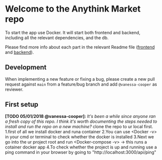 # Welcome to the Anythink Market repo

To start the app use Docker. It will start both frontend and backend, including all the relevant dependencies, and the db.

Please find more info about each part in the relevant Readme file ([frontend](frontend/readme.md) and [backend](backend/README.md)).

## Development

When implementing a new feature or fixing a bug, please create a new pull request against `main` from a feature/bug branch and add `@vanessa-cooper` as reviewer.

## First setup

**[TODO 05/01/2018 @vanessa-cooper]:** _It's been a while since anyone ran a fresh copy of this repo. I think it's worth documenting the steps needed to install and run the repo on a new machine?_
	clone the repo to ur local first. 
	1.first of all we install docker and runa container
	2.You can use <Docker -v> in your cmd or terminal to check whether the docker is installed
	3.Next we go into the ur project root and run <Docker-compose -v> -> this runs a cotainer docker app
	4.To check whether the project is up and running use a ping command in your browser by going to "http://localhost:3000/api/ping"

